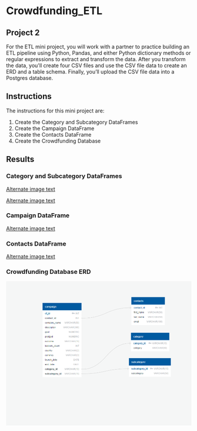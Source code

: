 # Crowdfunding_ETL

## Project 2

For the ETL mini project, you will work with a partner to practice building an ETL pipeline using Python, Pandas, and either Python dictionary methods or regular expressions to extract and transform the data. After you transform the data, you'll create four CSV files and use the CSV file data to create an ERD and a table schema. Finally, you’ll upload the CSV file data into a Postgres database.

## Instructions

The instructions for this mini project are:

1. Create the Category and Subcategory DataFrames
2. Create the Campaign DataFrame
3. Create the Contacts DataFrame
4. Create the Crowdfunding Database

## Results

### Category and Subcategory DataFrames

[Alternate image text](/Images/category_df.png)

[Alternate image text](/Images/subcategory_df.png)

### Campaign DataFrame

[Alternate image text](/Images/campaign_df.png)

### Contacts DataFrame

[Alternate image text](/Images/contacts_df.png)

### Crowdfunding Database ERD

![Alternate image text](/Images/crowdfunding_db_schema.png)
